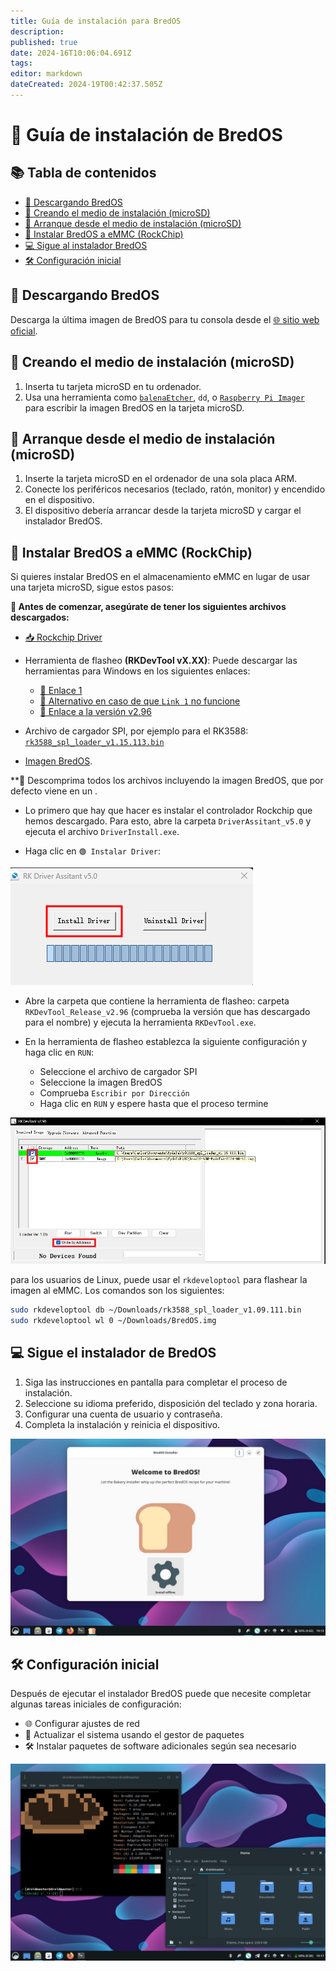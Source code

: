 ```yaml
---
title: Guía de instalación para BredOS
description:
published: true
date: 2024-16T10:06:04.691Z
tags:
editor: markdown
dateCreated: 2024-19T00:42:37.505Z
---
```


# 🍞 Guía de instalación de BredOS

## 📚 Tabla de contenidos

- [🔽 Descargando BredOS](#downloading-bredos)
- [💽 Creando el medio de instalación (microSD)](#creating-the-installation-media-microsd)
- [🚀 Arranque desde el medio de instalación (microSD)](#booting-from-the-installation-media-microsd)
- [💾 Instalar BredOS a eMMC (RockChip)](#installing-bredos-to-emmc-rockchip)
- [💻 Sigue al instalador BredOS](#follow-bredos-installer)
- [🛠️ Configuración inicial](#initial-configuration)

## 🔽 Descargando BredOS

Descarga la última imagen de BredOS para tu consola desde el [🌐 sitio web oficial](https://bredos.org/download.html).

## 💽 Creando el medio de instalación (microSD)

1. Inserta tu tarjeta microSD en tu ordenador.
2. Usa una herramienta como [`balenaEtcher`](https://etcher.balena.io/), `dd`, o [`Raspberry Pi Imager`](https://www.raspberrypi.com/software/) para escribir la imagen BredOS en la tarjeta microSD.

## 🚀 Arranque desde el medio de instalación (microSD)

1. Inserte la tarjeta microSD en el ordenador de una sola placa ARM.
2. Conecte los periféricos necesarios (teclado, ratón, monitor) y encendido en el dispositivo.
3. El dispositivo debería arrancar desde la tarjeta microSD y cargar el instalador BredOS.

## 💾 Instalar BredOS a eMMC (RockChip)

Si quieres instalar BredOS en el almacenamiento eMMC en lugar de usar una tarjeta microSD, sigue estos pasos:

**📝 Antes de comenzar, asegúrate de tener los siguientes archivos descargados:**

- [📥 Rockchip Driver](https://dl.radxa.com/tools/windows/DriverAssitant_v5.0.zip)

- Herramienta de flasheo **(RKDevTool vX.XX)**: Puede descargar las herramientas para Windows en los siguientes enlaces:
    - [🔗 Enlace 1](https://docs.radxa.com/es/compute-module/cm5/radxa-os/low-level-dev/rkdevtool)
    - [🔗 Alternativo en caso de que `Link 1` no funcione](https://dl.radxa.com/tools/windows/)
    - [🔗 Enlace a la versión v2.96](https://dl.radxa.com/tools/windows/RKDevTool_Release_v2.96_zh.zip)

- Archivo de cargador SPI, por ejemplo para el RK3588: [`rk3588_spl_loader_v1.15.113.bin`](https://dl.radxa.com/rock5/sw/images/loader/rk3588_spl_loader_v1.15.113.bin)

- [Imagen BredOS](#downloading-bredos).

\*\*📂 Descomprima todos los archivos incluyendo la imagen BredOS, que por defecto viene en un .

- Lo primero que hay que hacer es instalar el controlador Rockchip que hemos descargado. Para esto, abre la carpeta `DriverAssitant_v5.0` y ejecuta el archivo `DriverInstall.exe`.

- Haga clic en `🟢 Instalar Driver`:

![](https://github.com/LinuxDroidMaster/Fydetab-Duo-DroidMaster-wiki/raw/main/Images/Android/AOSP/install_drivers.png)

- Abre la carpeta que contiene la herramienta de flasheo: carpeta `RKDevTool_Release_v2.96` (comprueba la versión que has descargado para el nombre) y ejecuta la herramienta `RKDevTool.exe`.

- En la herramienta de flasheo establezca la siguiente configuración y haga clic en `RUN`:
    - Seleccione el archivo de cargador SPI
    - Seleccione la imagen BredOS
    - Comprueba `Escribir por Dirección`
    - Haga clic en `RUN` y espere hasta que el proceso termine

![](https://github.com/LinuxDroidMaster/Fydetab-Duo-DroidMaster-wiki/raw/main/Images/Linux/BredOS/flashing_tool_config.png)

para los usuarios de Linux, puede usar el `rkdeveloptool` para flashear la imagen al eMMC. Los comandos son los siguientes:

```bash
sudo rkdeveloptool db ~/Downloads/rk3588_spl_loader_v1.09.111.bin
sudo rkdeveloptool wl 0 ~/Downloads/BredOS.img
```

## 💻 Sigue el instalador de BredOS

1. Siga las instrucciones en pantalla para completar el proceso de instalación.
2. Seleccione su idioma preferido, disposición del teclado y zona horaria.
3. Configurar una cuenta de usuario y contraseña.
4. Completa la instalación y reinicia el dispositivo.

![](https://github.com/LinuxDroidMaster/Fydetab-Duo-DroidMaster-wiki/raw/main/Images/Linux/BredOS/bredOS_installer.jpg)

## 🛠️ Configuración inicial

Después de ejecutar el instalador BredOS puede que necesite completar algunas tareas iniciales de configuración:

- 🌐 Configurar ajustes de red
- 🔄 Actualizar el sistema usando el gestor de paquetes
- 🛠️ Instalar paquetes de software adicionales según sea necesario

![](https://github.com/LinuxDroidMaster/Fydetab-Duo-DroidMaster-wiki/raw/main/Images/Linux/BredOS/preview.jpg)